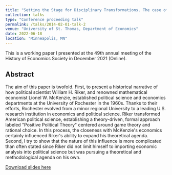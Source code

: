 ```yaml
---
title: "Setting the Stage for Disciplinary Transformations. The case of the University of Rochester in the 1960s"
collection: talks
type: "Conference proceeding talk"
permalink: /talks/2014-02-01-talk-2
venue: "University of St. Thomas, Department of Economics"
date: 2022-06-18
location: "Minneapolis, MN"
---
```

This is a working paper I presented at the 49th annual meeting of the History of Economics Society in December 2021 (Online).

## Abstract

The aim of this paper is twofold. First, to present a historical narrative of how political scientist William H. Riker, and renowned mathematical economist Lionel W. McKenzie, established political science and economics departments at the University of Rochester in the 1960s. Thanks to their efforts, Rochester evolved from a minor regional University to a leading U.S. research institution in economics and political science. Riker transformed American political science, establishing a theory-driven, formal approach labeled "Positive Political Theory" centered around game theory and rational choice. In this process, the closeness with McKenzie's economics certainly influenced Riker's ability to expand his theoretical agenda. Second, I try to show that the nature of this influence is more complicated than often stated since Riker did not limit himself to importing economic analysis into political science but was pursuing a theoretical and methodological agenda on his own.

[Download slides here](/files/SlidesHES2022.pdf)

